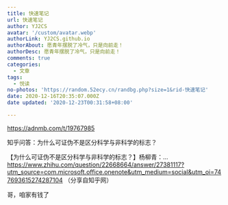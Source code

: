 ```yaml
---
title: 快速笔记
url: 快速笔记
author: YJ2CS
avatar: '/custom/avatar.webp'
authorLink: YJ2CS.github.io
authorAbout: 愿青年摆脱了冷气，只是向前走！
authorDesc: 愿青年摆脱了冷气，只是向前走！
comments: true
categories:
  - 文章
tags:
  - 悦读
no-photos: 'https://random.52ecy.cn/randbg.php?size=1&rid-快速笔记'
date: 2020-12-16T20:35:07.000Z
date updated: '2020-12-23T00:31:58+08:00'

---
```


<https://adnmb.com/t/19767985>

知乎问答：为什么可证伪不是区分科学与非科学的标志？

【为什么可证伪不是区分科学与非科学的标志？】杨柳青：… <https://www.zhihu.com/question/22668664/answer/27381117?utm_source=com.microsoft.office.onenote&utm_medium=social&utm_oi=747693615274287104> （分享自知乎网）

哥，咱家有钱了
